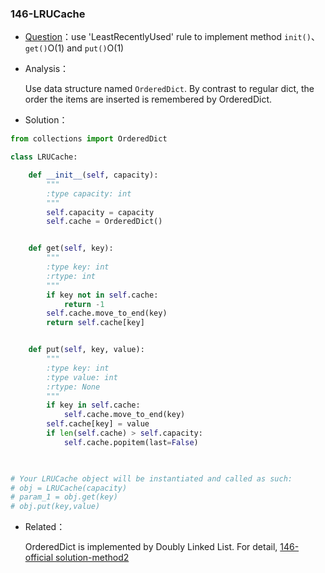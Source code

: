 

### 146-LRUCache

+ [Question]()：use 'LeastRecentlyUsed' rule to implement method `init()`、`get()`O(1) and `put()`O(1)

+ Analysis：

  Use data structure named `OrderedDict`. By contrast to regular dict, the order the items are inserted is remembered by OrderedDict.

+ Solution：

```python
from collections import OrderedDict

class LRUCache:

    def __init__(self, capacity):
        """
        :type capacity: int
        """
        self.capacity = capacity
        self.cache = OrderedDict()


    def get(self, key):
        """
        :type key: int
        :rtype: int
        """
        if key not in self.cache:
            return -1
        self.cache.move_to_end(key)
        return self.cache[key]


    def put(self, key, value):
        """
        :type key: int
        :type value: int
        :rtype: None
        """
        if key in self.cache:
            self.cache.move_to_end(key)
        self.cache[key] = value
        if len(self.cache) > self.capacity:
            self.cache.popitem(last=False)
        


# Your LRUCache object will be instantiated and called as such:
# obj = LRUCache(capacity)
# param_1 = obj.get(key)
# obj.put(key,value)
```

+ Related：

  OrderedDict is implemented by Doubly Linked List. For detail, [146-official solution-method2](https://leetcode-cn.com/problems/lru-cache/solution/lru-huan-cun-ji-zhi-by-leetcode/)

